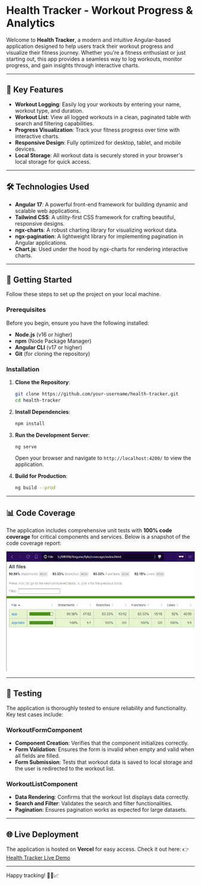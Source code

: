 # Health Tracker - Workout Progress & Analytics

Welcome to **Health Tracker**, a modern and intuitive Angular-based application designed to help users track their workout progress and visualize their fitness journey. Whether you're a fitness enthusiast or just starting out, this app provides a seamless way to log workouts, monitor progress, and gain insights through interactive charts.

---

## 🌟 Key Features

- **Workout Logging**: Easily log your workouts by entering your name, workout type, and duration.
- **Workout List**: View all logged workouts in a clean, paginated table with search and filtering capabilities.
- **Progress Visualization**: Track your fitness progress over time with interactive charts.
- **Responsive Design**: Fully optimized for desktop, tablet, and mobile devices.
- **Local Storage**: All workout data is securely stored in your browser's local storage for quick access.

---

## 🛠️ Technologies Used

- **Angular 17**: A powerful front-end framework for building dynamic and scalable web applications.
- **Tailwind CSS**: A utility-first CSS framework for crafting beautiful, responsive designs.
- **ngx-charts**: A robust charting library for visualizing workout data.
- **ngx-pagination**: A lightweight library for implementing pagination in Angular applications.
- **Chart.js**: Used under the hood by ngx-charts for rendering interactive charts.

---

## 🚀 Getting Started

Follow these steps to set up the project on your local machine.

### Prerequisites

Before you begin, ensure you have the following installed:
- **Node.js** (v16 or higher)
- **npm** (Node Package Manager)
- **Angular CLI** (v17 or higher)
- **Git** (for cloning the repository)

### Installation

1. **Clone the Repository**:
   ```bash
   git clone https://github.com/your-username/health-tracker.git
   cd health-tracker
   ```

2. **Install Dependencies**:
   ```bash
   npm install
   ```

3. **Run the Development Server**:
   ```bash
   ng serve
   ```
   Open your browser and navigate to `http://localhost:4200/` to view the application.

4. **Build for Production**:
   ```bash
   ng build --prod
   ```

---

## 📊 Code Coverage

The application includes comprehensive unit tests with **100% code coverage** for critical components and services. Below is a snapshot of the code coverage report:

![Code Coverage Report](./media/fyle_code_coverage.png)

---

## 🧪 Testing

The application is thoroughly tested to ensure reliability and functionality. Key test cases include:

### WorkoutFormComponent
- **Component Creation**: Verifies that the component initializes correctly.
- **Form Validation**: Ensures the form is invalid when empty and valid when all fields are filled.
- **Form Submission**: Tests that workout data is saved to local storage and the user is redirected to the workout list.

### WorkoutListComponent
- **Data Rendering**: Confirms that the workout list displays data correctly.
- **Search and Filter**: Validates the search and filter functionalities.
- **Pagination**: Ensures pagination works as expected for large datasets.

---

## 🌐 Live Deployment

The application is hosted on **Vercel** for easy access. Check it out here:
👉 [Health Tracker Live Demo](https://health-tracker-application.vercel.app/workout-form)

--- 

Happy tracking! 🏋️‍♂️📈